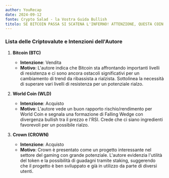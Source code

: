 ```yaml
---
author: YouRecap
date: 2024-09-12
fonte: Crypto Salad - la Vostra Guida Bullish
titolo: SE BITCOIN PASSA SI SCATENA L'INFERNO! ATTENZIONE, QUESTA COIN ESPLODERA'!
---
```


### Lista delle Criptovalute e Intenzioni dell'Autore

1. **Bitcoin (BTC)**
   - **Intenzione**: Vendita
   - **Motivo**: L'autore indica che Bitcoin sta affrontando importanti livelli di resistenza e ci sono ancora ostacoli significativi per un cambiamento di trend da ribassista a rialzista. Sottolinea la necessità di superare vari livelli di resistenza per un potenziale rialzo.

2. **World Coin (WLD)**
   - **Intenzione**: Acquisto
   - **Motivo**: L'autore vede un buon rapporto rischio/rendimento per World Coin e segnala una formazione di Falling Wedge con divergenza bullish tra il prezzo e l'RSI. Crede che ci siano ingredienti favorevoli per un possibile rialzo.

3. **Crown (CROWN)**
   - **Intenzione**: Acquisto
   - **Motivo**: Crown è presentato come un progetto interessante nel settore del gaming con grande potenziale. L'autore evidenzia l'utilità del token e la possibilità di guadagni tramite staking, suggerendo che il progetto è ben sviluppato e già in utilizzo da parte di diversi utenti.
